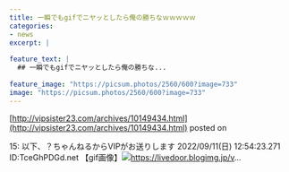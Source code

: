 ```yaml
---
title: 一瞬でもgifでニヤッとしたら俺の勝ちなｗｗｗｗｗ
categories:
- news
excerpt: |
  
feature_text: |
  ## 一瞬でもgifでニヤッとしたら俺の勝ちな...
  
feature_image: "https://picsum.photos/2560/600?image=733"
image: "https://picsum.photos/2560/600?image=733"
---
```


[http://vipsister23.com/archives/10149434.html](http://vipsister23.com/archives/10149434.html)
posted on 

<!--more-->

15: 以下、？ちゃんねるからVIPがお送りします 2022/09/11(日) 12:54:23.271 ID:TceGhPDGd.net 【gif画像】![](https://livedoor.blogimg.jp/vipsister23/imgs/f/0/f0b52226.gifhttps://livedoor.blogimg.jp/vipsister23/imgs/d/3/d3e0e27c.gif)https://livedoor.blogimg.jp/v...

